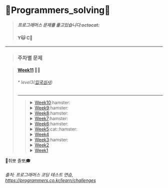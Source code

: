 # :seedling:Programmers_solving:seedling:

> ##### 프로그래머스 문제를 풀고있습니다:octocat:
> #### Y:cat: C:hamster: 

***
>### 주차별 문제
> 

>#### [Week11](https://github.com/yerin85/PS/tree/master/Week11) :hamster::cat:
>###### * level3([입국심사](https://programmers.co.kr/learn/courses/30/lessons/43238)) 
>
>---
>><details>
>><summary><a href="https://github.com/yerin85/PS/tree/master/Week10">Week10</a>:hamster:</summary>
>><div markdown="1">
>><ul>
>><li> level3(단속 카메라)  </li>
>></div>
>></details>
>><details>
>><summary><a href="https://github.com/yerin85/PS/tree/master/Week9">Week9</a>:hamster:</summary>
>><div markdown="1">
>><ul>
>><li> level2(수식 최대화)  </li>
>></div>
>></details>
>><details>
>><summary><a href="https://github.com/yerin85/PS/tree/master/Week8">Week8</a>:hamster:</summary>
>><div markdown="1">
>><ul>
>><li> level3(보석쇼핑)  </li>
>></div>
>></details>
>><details>
>><summary><a href="https://github.com/yerin85/PS/tree/master/Week7">Week7</a>:hamster:</summary>
>><div markdown="1">
>><ul>
>><li> level3(여행경로)  </li>
>></div>
>></details>
>>
>><details>
>><summary><a href="https://github.com/yerin85/PS/tree/master/Week6">Week6</a>:hamster:</summary>
>><div markdown="1">
>><ul>
>><li> level2(괄호 변환) </li>
>></div>
>></details>
>>
>><details>
>><summary><a href="https://github.com/yerin85/PS/tree/master/Week5">Week5</a>:cat::hamster:</summary>
>><div markdown="1">
>><ul>
>><li>level3(디스크 컨트롤러)</li>
>></div>
>></details>
>>
>><details>
>><summary><a href="https://github.com/yerin85/PS/tree/master/Week4">Week4</a></summary>
>><div markdown="1">
>><ul>
>><li>level3(네트워크) </li>
>></div>
>></details>
>>
>><details>
>><summary><a href="https://github.com/yerin85/PS/tree/master/Week3">Week3</a>:hamster:</summary>
>><div markdown="1">
>><ul>
>><li> level1(실패율) </li>
>><li> level2(문자열압축) </li>
>><li> level2(방금그곡)</li> </ul>
>></div>
>></details>
>>
>><details>
>><summary><a href="https://github.com/yerin85/PS/tree/master/Week2">Week2</a></summary>
>><div markdown="1">
>><ul>
>><li>level1(크레인 인형뽑기)</li> 
>><li> level2(더 맵게) </li> </ul> 
>></div>
>></details>
>>
>><details>
>><summary><a href="https://github.com/yerin85/PS/tree/master/Week1">Week1</a> </summary> 
>><div markdown="1"><ul>
>><li>level1(다트게임)</li> 
>><li>level2(다리를 지나는 트럭)</li>
>> </ul></div>
>></details>
>>
>>
:file_folder:취뽀 졸뽀:mortar_board: 

###### 출처: 프로그래머스 코딩 테스트 연습, https://programmers.co.kr/learn/challenges
